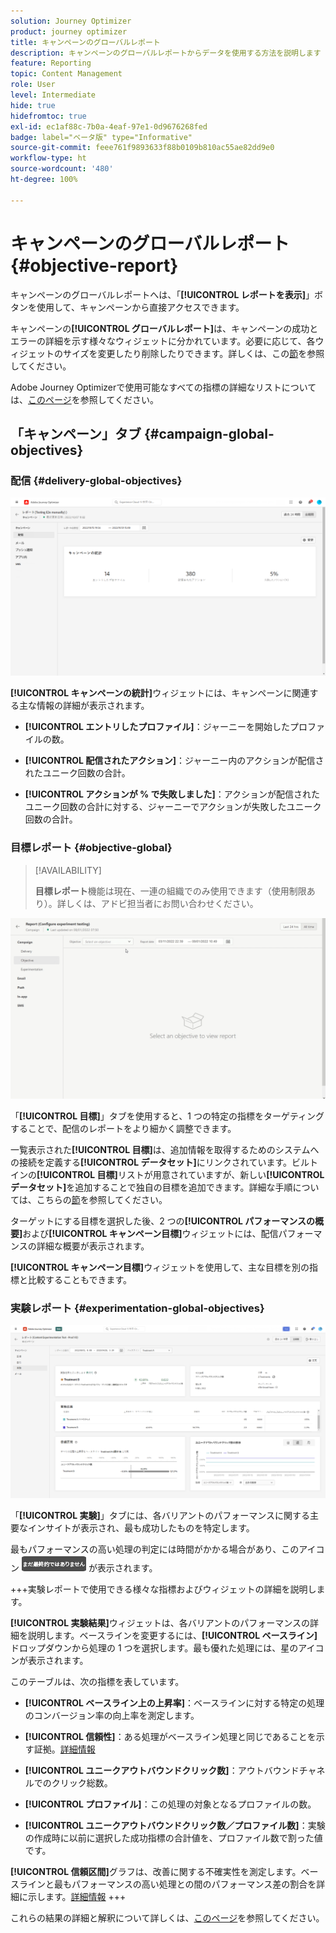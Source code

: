 ```yaml
---
solution: Journey Optimizer
product: journey optimizer
title: キャンペーンのグローバルレポート
description: キャンペーンのグローバルレポートからデータを使用する方法を説明します
feature: Reporting
topic: Content Management
role: User
level: Intermediate
hide: true
hidefromtoc: true
exl-id: ec1af88c-7b0a-4eaf-97e1-0d9676268fed
badge: label="ベータ版" type="Informative"
source-git-commit: feee761f9893633f88b0109b810ac55ae82dd9e0
workflow-type: ht
source-wordcount: '480'
ht-degree: 100%

---
```


# キャンペーンのグローバルレポート {#objective-report}

キャンペーンのグローバルレポートへは、「**[!UICONTROL レポートを表示]**」ボタンを使用して、キャンペーンから直接アクセスできます。

キャンペーンの&#x200B;**[!UICONTROL グローバルレポート]**&#x200B;は、キャンペーンの成功とエラーの詳細を示す様々なウィジェットに分かれています。必要に応じて、各ウィジェットのサイズを変更したり削除したりできます。詳しくは、この[節](../reports/global-report.md#modify-dashboard)を参照してください。

Adobe Journey Optimizerで使用可能なすべての指標の詳細なリストについては、[このページ](global-report.md#list-of-components-global.md)を参照してください。

## 「キャンペーン」タブ {#campaign-global-objectives}

### 配信 {#delivery-global-objectives}

![](assets/campaign_report_global_1.png)

**[!UICONTROL キャンペーンの統計]**&#x200B;ウィジェットには、キャンペーンに関連する主な情報の詳細が表示されます。

* **[!UICONTROL エントリしたプロファイル]**：ジャーニーを開始したプロファイルの数。

* **[!UICONTROL 配信されたアクション]**：ジャーニー内のアクションが配信されたユニーク回数の合計。

* **[!UICONTROL アクションが % で失敗しました]**：アクションが配信されたユニーク回数の合計に対する、ジャーニーでアクションが失敗したユニーク回数の合計。

### 目標レポート {#objective-global}

>[!AVAILABILITY]
>
>**目標レポート**&#x200B;機能は現在、一連の組織でのみ使用できます（使用制限あり）。詳しくは、アドビ担当者にお問い合わせください。

![](assets/performance_report.gif)

「**[!UICONTROL 目標]**」タブを使用すると、1 つの特定の指標をターゲティングすることで、配信のレポートをより細かく調整できます。

一覧表示された&#x200B;**[!UICONTROL 目標]**&#x200B;は、追加情報を取得するためのシステムへの接続を定義する&#x200B;**[!UICONTROL データセット]**&#x200B;にリンクされています。ビルトインの&#x200B;**[!UICONTROL 目標]**&#x200B;リストが用意されていますが、新しい&#x200B;**[!UICONTROL データセット]**&#x200B;を追加することで独自の目標を追加できます。詳細な手順については、こちらの[節](../campaigns/reporting-configuration.md)を参照してください。

ターゲットにする目標を選択した後、2 つの&#x200B;**[!UICONTROL パフォーマンスの概要]**&#x200B;および&#x200B;**[!UICONTROL キャンペーン目標]**&#x200B;ウィジェットには、配信パフォーマンスの詳細な概要が表示されます。

**[!UICONTROL キャンペーン目標]**&#x200B;ウィジェットを使用して、主な目標を別の指標と比較することもできます。

### 実験レポート {#experimentation-global-objectives}

![](assets/experimentation_report_3.png)

「**[!UICONTROL 実験]**」タブには、各バリアントのパフォーマンスに関する主要なインサイトが表示され、最も成功したものを特定します。

最もパフォーマンスの高い処理の判定には時間がかかる場合があり、このアイコン ![](assets/experimentation_report_1.png) が表示されます。

+++実験レポートで使用できる様々な指標およびウィジェットの詳細を説明します。

**[!UICONTROL 実験結果]**&#x200B;ウィジェットは、各バリアントのパフォーマンスの詳細を説明します。ベースラインを変更するには、**[!UICONTROL ベースライン]**&#x200B;ドロップダウンから処理の 1 つを選択します。最も優れた処理には、星のアイコンが表示されます。

このテーブルは、次の指標を表しています。

* **[!UICONTROL ベースライン上の上昇率]**：ベースラインに対する特定の処理のコンバージョン率の向上率を測定します。

* **[!UICONTROL 信頼性]**：ある処理がベースライン処理と同じであることを示す証拠。[詳細情報](../campaigns/experiment-calculations.md#understand-confidence)

* **[!UICONTROL ユニークアウトバウンドクリック数]**：アウトバウンドチャネルでのクリック総数。

* **[!UICONTROL プロファイル]**：この処理の対象となるプロファイルの数。

* **[!UICONTROL ユニークアウトバウンドクリック数／プロファイル数]**：実験の作成時に以前に選択した成功指標の合計値を、プロファイル数で割った値です。

**[!UICONTROL 信頼区間]**&#x200B;グラフは、改善に関する不確実性を測定します。ベースラインと最もパフォーマンスの高い処理との間のパフォーマンス差の割合を詳細に示します。[詳細情報](../campaigns/experiment-calculations.md#confidence-intervals)
+++

これらの結果の詳細と解釈について詳しくは、[このページ](../campaigns/get-started-experiment.md#interpret-results)を参照してください。
